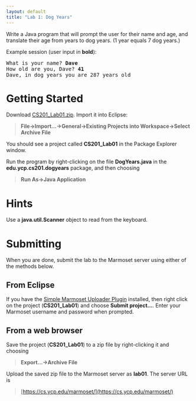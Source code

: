 ```yaml
---
layout: default
title: "Lab 1: Dog Years"
---
```


Write a Java program that will prompt the user for their name and age, and translate their age from years to dog years. (1 year equals 7 dog years.)

Example session (user input in **bold**):

<pre>
What is your name? <b>Dave</b>
How old are you, Dave? <b>41</b>
Dave, in dog years you are 287 years old
</pre>

Getting Started
===============

Download [CS201\_Lab01.zip](CS201_Lab01.zip). Import it into Eclipse:

> **File&rarr;Import...&rarr;General&rarr;Existing Projects into Workspace&rarr;Select Archive File**

You should see a project called **CS201\_Lab01** in the Package Explorer window.

Run the program by right-clicking on the file **DogYears.java** in the **edu.ycp.cs201.dogyears** package, and then choosing

> **Run As&rarr;Java Application**

Hints
=====

Use a **java.util.Scanner** object to read from the keyboard.

Submitting
==========

When you are done, submit the lab to the Marmoset server using either of the methods below.

From Eclipse
------------

If you have the [Simple Marmoset Uploader Plugin](../resources/index.html) installed, then right click on the project (**CS201\_Lab01**) and choose **Submit project...**. Enter your Marmoset username and password when prompted.

From a web browser
------------------

Save the project (**CS201\_Lab01**) to a zip file by right-clicking it and choosing

> **Export...&rarr;Archive File**

Upload the saved zip file to the Marmoset server as **lab01**. The server URL is

> [https://cs.ycp.edu/marmoset/](https://cs.ycp.edu/marmoset/)
